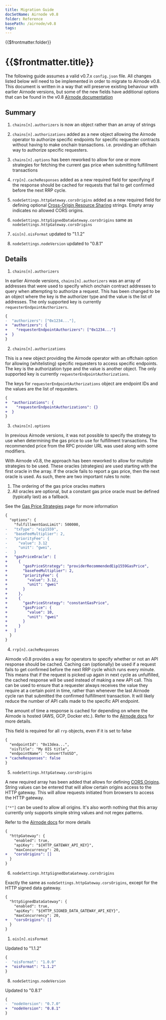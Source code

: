 ```yaml
---
title: Migration Guide
docSetName: Airnode v0.8
folder: Reference
basePath: /airnode/v0.8
tags:
---
```


<TitleSpan>{{$frontmatter.folder}}</TitleSpan>

# {{$frontmatter.title}}

<VersionWarning/>

<!--TocHeader />
<TOC class="table-of-contents" :include-level="[2,3]" /-->

The following guide assumes a valid v0.7.x `config.json` file. All changes
listed below will need to be implemented in order to migrate to Airnode v0.8.
This document is written in a way that will preserve existing behaviour with
earlier Airnode versions, but some of the new fields have additional options
that can be found in the v0.8
[Airnode documentation](https://docs.api3.org/airnode/v0.8/)

## Summary

1. `chains[n].authorizers` is now an object rather than an array of strings

2. `chains[n].authorizations` added as a new object allowing the Airnode
   operator to authorize specific endpoints for specific requester contracts
   without having to make onchain transactions. i.e. providing an offchain way
   to authorize specific requesters.

3. `chains[n].options` has been reworked to allow for one or more strategies for
   fetching the current gas price when submitting fulfillment transactions

4. `rrp[n].cacheResponses` added as a new required field for specifying if the
   response should be cached for requests that fail to get confirmed before the
   next RRP cycle.

5. `nodeSettings.httpGateway.corsOrigins` added as a new required field for
   defining optional
   [Cross-Origin Resource Sharing](https://developer.mozilla.org/en-US/docs/Web/HTTP/CORS)
   strings. Empty array indicates no allowed CORS origins.

6. `nodeSettings.httpSignedDataGateway.corsOrigins` same as
   `nodeSettings.httpGateway.corsOrigins`

7. `ois[n].oisFormat` updated to "1.1.2"

8. `nodeSettings.nodeVersion` updated to "0.8.1"

## Details

1. `chains[n].authorizers`

In earlier Airnode versions, `chains[n].authorizers` was an array of addresses
that were used to specify which onchain contract addresses to query when
attempting to authorize a request. This has been changed to be an object where
the key is the authorizer type and the value is the list of addresses. The only
supported key is currently `requesterEndpointAuthorizers`.

```diff
{
-  "authorizers": ["0x1234..."],
+  "authorizers": {
+    "requesterEndpointAuthorizers": ["0x1234..."]
+  }
}
```

2. `chains[n].authorizations`

This is a new object providing the Airnode operator with an offchain option for
allowing (whitelisting) specific requesters to access specific endpoints. The
key is the authorization type and the value is another object. The only
supported key is currently `requesterEndpointAuthorizations`.

The keys for `requesterEndpointAuthorizations` object are endpoint IDs and the
values are the list of requesters.

```diff
{
+  "authorizations": {
+    "requesterEndpointAuthorizations": {}
+  }
}
```

3. `chains[n].options`

In previous Airnode versions, it was not possible to specify the strategy to use
when determining the gas price to use for fulfillment transactions. The
recommended price from the RPC provider URL was used along with some modifiers.

With Airnode v0.8, the approach has been reworked to allow for multiple
strategies to be used. These oracles (strategies) are used starting with the
first oracle in the array. If the oracle fails to report a gas price, then the
next oracle is used. As such, there are two important rules to note:

1. The ordering of the gas price oracles matters
2. All oracles are optional, but a constant gas price oracle must be defined
   (typically last) as a fallback.

See the
[Gas Price Strategies](https://docs.api3.org/airnode/v0.8/concepts/gas-prices.html)
page for more information

```diff
{
  "options": {
    "fulfillmentGasLimit": 500000,
-   "txType": "eip1559",
-   "baseFeeMultiplier": 2,
-   "priorityFee": {
-     "value": 3.12
-     "unit": "gwei",
-   }
+   "gasPriceOracle": [
+     {
+       "gasPriceStrategy": "providerRecommendedEip1559GasPrice",
+       "baseFeeMultiplier": 2,
+       "priorityFee": {
+         "value": 3.12,
+         "unit": "gwei"
+       }
+     },
+     {
+       "gasPriceStrategy": "constantGasPrice",
+       "gasPrice": {
+         "value": 10,
+         "unit": "gwei"
+       }
+     }
+   ]
  }
}
```

4. `rrp[n].cacheResponses`

Airnode v0.8 provides a way for operators to specify whether or not an API
response should be cached. Caching can (optionally) be used if a request fails
to get confirmed before the next RRP cycle which runs every minute. This means
that if the request is picked up again in next cycle as unfulfilled, the cached
response will be used instead of making a new API call. This can be used to
ensure that a requester always receives the value they require at a certain
point in time, rather than whenever the last Airnode cycle ran that submitted
the confirmed fulfillment transaction. It will likely reduce the number of API
calls made to the specific API endpoint.

The amount of time a response is cached for depending on where the Airnode is
hosted (AWS, GCP, Docker etc.). Refer to the
[Airnode docs](https://docs.api3.org/airnode/v0.8/) for more details.

This field is required for all `rrp` objects, even if it is set to false

```diff
{
  "endpointId": "0x13dea...",
  "oisTitle": "My OIS title",
  "endpointName": "convertToUSD",
+ "cacheResponses": false
}
```

5. `nodeSettings.httpGateway.corsOrigins`

A new required array has been added that allows for defining
[CORS Origins](https://developer.mozilla.org/en-US/docs/Web/HTTP/CORS). String
values can be entered that will allow certain origins access to the HTTP
gateway. This will allow requests initiated from browsers to access the HTTP
gateway.

`["*"]` can be used to allow all origins. It's also worth nothing that this
array currently only supports simple string values and not regex patterns.

Refer to the
[Airnode docs](https://docs.api3.org/airnode/v0.8/reference/deployment-files/config-json.html#httpgateway-corsorigins)
for more details

```diff
{
  "httpGateway": {
    "enabled": true,
    "apiKey": "${HTTP_GATEWAY_API_KEY}",
    "maxConcurrency": 20,
+   "corsOrigins": []
  }
}
```

6. `nodeSettings.httpSignedDataGateway.corsOrigins`

Exactly the same as `nodeSettings.httpGateway.corsOrigins`, except for the HTTP
signed data gateway.

```diff
{
  "httpSignedDataGateway": {
    "enabled": true,
    "apiKey": "${HTTP_SIGNED_DATA_GATEWAY_API_KEY}",
    "maxConcurrency": 20,
+   "corsOrigins": []
  }
}
```

1. `ois[n].oisFormat`

Updated to "1.1.2"

```diff
{
-  "oisFormat": "1.0.0"
+  "oisFormat": "1.1.2"
}
```

8. `nodeSettings.nodeVersion`

Updated to "0.8.1"

```diff
{
-  "nodeVersion": "0.7.0"
+  "nodeVersion": "0.8.1"
}
```
